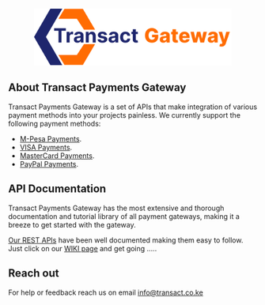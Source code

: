 <p align="center"><a href="https://laravel.com" target="_blank"><img src="https://raw.githubusercontent.com/Transact-Payments-Gateway/documentation-v1/main/tpg_logo.svg" width="400"></a></p>

## About Transact Payments Gateway

Transact Payments Gateway is a set of APIs that make integration of various payment methods into your projects painless. We currently support the following payment methods:

- [M-Pesa Payments](https://www.safaricom.co.ke/personal/m-pesa).
- [VISA Payments](https://africa.visa.com/).
- [MasterCard Payments](https://www.mastercard.ke/en-ke.html).
- [PayPal Payments](https://www.paypal.com/ke/home).

## API Documentation

Transact Payments Gateway has the most extensive and thorough documentation and tutorial library of all payment gateways, making it a breeze to get started with the gateway.

[Our REST APIs](https://github.com/Transact-Payments-Gateway/documentation-v1/wiki) have been well documented making them easy to follow.
Just click on our [WIKI page](https://github.com/Transact-Payments-Gateway/documentation-v1/wiki) and get going .....

## Reach out

For help or feedback reach us on email [info@transact.co.ke](mailto:info@transact.co.ke)

